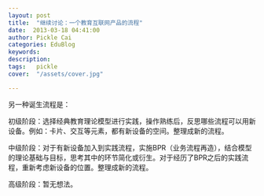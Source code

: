 ```yaml
---
layout: post  
title:  "继续讨论：一个教育互联网产品的流程"
date:  2013-03-18 04:41:00
author: Pickle Cai  
categories: EduBlog  
keywords: 
description:   
tags:	pickle   
cover:  "/assets/cover.jpg"  

---
```


 另一种诞生流程是：

初级阶段：选择经典教育理论模型进行实践，操作熟练后，反思哪些流程可以用新设备。例如：卡片、交互等元素，都有新设备的空间。整理成新的流程。

中级阶段：对于有新设备加入到实践流程，实施BPR（业务流程再造），结合模型的理论基础与目标，思考其中的环节简化或衍生。对于经历了BPR之后的实践流程，重新考虑新设备的位置。整理成新的流程。

高级阶段：暂无想法。

		

		    

